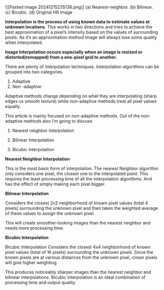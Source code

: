 ![[Pasted image 20241215235136.png]]
(a) Nearest-neighbor. (b) Bilinear. (c) Bicubic. (d) Original HR image


**Interpolation is the process of using known data to estimate values at unknown locations**. This works in two directions and tries to achieve the best approximation of a pixel’s intensity based on the values of surrounding pixels. As it’s an approximation method image will always lose some quality when interpolated.

**Image interpolation occurs especially when an image is resized or distorted(remapped) from a one-pixel grid to another.**

There are plenty of interpolation techniques. Interpolation algorithms can be grouped into two categories.

1. Adaptive
2. Non -adaptive

Adaptive methods change depending on what they are interpolating (sharp edges vs smooth texture) while non-adaptive methods treat all pixel values equally.

This article is mainly focused on non-adaptive methods. Out of the non-adaptive methods also I’m going to discuss

1. Nearest neighbor Interpolation

2. Bilinear Interpolation

3. Bicubic Interpolation

**Nearest Neighbor Interpolation**

This is the most basic form of interpolation. The nearest Neighbor algorithm only considers one pixel, the closest one to the interpolated point. This requires the least processing time of all the interpolation algorithms. And has the effect of simply making each pixel bigger.

**Bilinear Interpolation**

Considers the closest 2x2 neighborhood of known pixel values (total 4 pixels) surrounding the unknown pixel and then takes the weighted average of these values to assign the unknown pixel.

This will create smoother-looking images than the nearest neighbor and needs more processing time.

**Bicubic Interpolation**

Bicubic Interpolation Considers the closest 4x4 neighborhood of known pixel values (total of 16 pixels) surrounding the unknown pixels. Since the known pixels are at various distances from the unknown pixel, closer pixels will give higher weighting.

This produces noticeably sharper images than the nearest neighbor and bilinear interpolations. Bicubic interpolation is an ideal combination of processing time and output quality.

